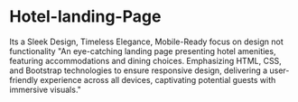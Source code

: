 # Hotel-landing-Page
Its a Sleek Design, Timeless Elegance, Mobile-Ready focus on design not functionality
"An eye-catching landing page presenting hotel amenities, featuring accommodations and dining choices. Emphasizing HTML, CSS, and Bootstrap technologies to ensure responsive design, delivering a user-friendly experience across all devices, captivating potential guests with immersive visuals."
